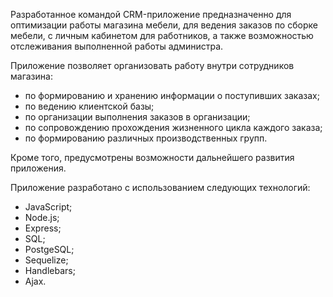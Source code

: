Разработанное командой CRM-приложение предназначенно для оптимизации работы магазина мебели, для ведения заказов по сборке мебели, с личным кабинетом для работников, а также возможностью отслеживания выполненной работы администра.

Приложение позволяет организовать работу внутри сотрудников магазина:

- по формированию и хранению информации о поступивших заказах;
- по ведению клиентской базы;
- по организации выполнения заказов в организации;
- по сопровождению прохождения жизненного цикла каждого заказа;
- по формированию различных производственных групп.

Кроме того, предусмотрены возможности дальнейшего развития приложения.

Приложение разработано с использованием следующих технологий:
- JavaScript;
- Node.js;
- Express;
- SQL;
- PostgeSQL;
- Sequelize;
- Handlebars;
- Ajax.
